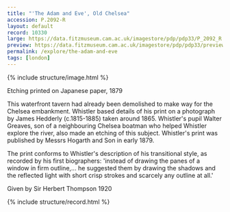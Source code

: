 ```yaml
---
title: "'The Adam and Eve', Old Chelsea"
accession: P.2092-R
layout: default
record: 10330
large: https://data.fitzmuseum.cam.ac.uk/imagestore/pdp/pdp33/P_2092_R.jpg
preview: https://data.fitzmuseum.cam.ac.uk/imagestore/pdp/pdp33/preview_P_2092_R.jpg
permalink: /explore/the-adam-and-eve
tags: [london]
---
```

{% include structure/image.html %}

Etching printed on Japanese paper, 1879

This waterfront tavern had already been demolished to make way for the Chelsea embankment. Whistler based details of his print on a photograph by James Hedderly (c.1815-1885) taken around 1865. Whistler's pupil Walter Greaves, son of a neighbouring Chelsea boatman who helped Whistler explore the river, also made an etching of this subject. Whistler's print was published by Messrs Hogarth and Son in early 1879.

The print conforms to Whistler's description of his transitional style, as recorded by his first biographers: 'instead of drawing the panes of a window in firm outline,... he suggested them by drawing the shadows and the reflected light with short crisp strokes and scarcely any outline at all.'

Given by Sir Herbert Thompson 1920

{% include structure/record.html %}
